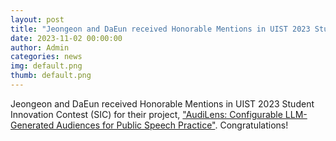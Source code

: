 ```yaml
---
layout: post
title: "Jeongeon and DaEun received Honorable Mentions in UIST 2023 Student Innovation Contest (SIC)"
date: 2023-11-02 00:00:00
author: Admin
categories: news
img: default.png
thumb: default.png
---
```


Jeongeon and DaEun received Honorable Mentions in UIST 2023 Student Innovation Contest (SIC) for their project, ["AudiLens: Configurable LLM-Generated Audiences for Public Speech Practice"](https://dl.acm.org/doi/10.1145/3586182.3625114). Congratulations!
